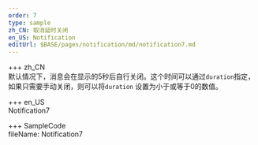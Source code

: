 ```yaml
--- 
order: 7
type: sample
zh_CN: 取消延时关闭
en_US: Notification
editUrl: $BASE/pages/notification/md/notification7.md
---
```


+++ zh_CN  
默认情况下，消息会在显示的5秒后自行关闭。这个时间可以通过<Code>duration</Code>指定，如果只需要手动关闭，则可以将<Code>duration</Code>
设置为小于或等于0的数值。
    
    
+++ en_US  
Notification7

+++ SampleCode  
fileName: Notification7
